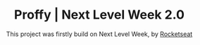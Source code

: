 <h1 align="center"> Proffy | Next Level Week 2.0 </h1>

<p align="center">
    This project was firstly build on Next Level Week, by <a href="https://github.com/rocketseat">Rocketseat </a>
<p>
